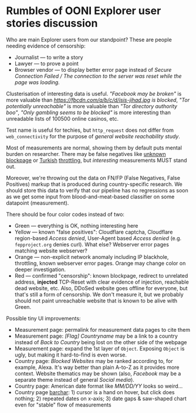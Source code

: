 Rumbles of OONI Explorer user stories discussion
================================================

Who are main Explorer users from our standpoint? These are people needing evidence of censorship:
- Journalist — to write a story
- Lawyer — to prove a point
- Browser vendor — to display better error page instead of *Secure Connection Failed / The connection to the server was reset while the page was loading.*

Clusterisation of interesting data is useful. *"Facebook may be broken"* is
more valuable than *https://fbcdn.com/a/b/c/d/isis-jihad.jpg is blocked*, *"Tor
potentially unreachable"* is more valuable than *"Tor directory authority boo"*,
*"Only gambling seems to be blocked"* is more interesting than unreadable lists
of 100500 online casinos, etc.

Test name is useful for techies, but `http_request` does not differ from `web_connectivity` for the purpose of *general website reachability study*.

Most of measurements are normal, showing them by default puts mental burden on researcher. There may be false negatives like [unknown blockpage](https://explorer.ooni.torproject.org/measurement/20161114T223608Z_AS4788_eniUZ3PFBDLMpdUzLV02rrcEfzCr8HECuDa2kWCGp09MW7Gi6w?input=http:%2F%2Fwww.royalvegas.com) or [Turkish](https://twitter.com/atoker/status/794556207625338881) [throttling](https://explorer.ooni.torproject.org/measurement/20161103T235715Z_AS9121_8ZtHnB1W0a3IlAzPOq2m2CQKvMzx1k7p5XGIGOJQ7Kl201oMsP?input=https:%2F%2Fweb.whatsapp.com%2F), but *interesting* measurements MUST stand out.

Moreover, we're throwing out the data on FN/FP (False Negatives, False Positives) markup that is produced during country-specific research. We should store this data to verify that our pipeline has no regressions as soon as we get some input from blood-and-meat-based classifier on some datapoint (measurement).

There should be four color codes instead of two:
- Green — everything is OK, nothing interesting here
- Yellow — known "false positives": Cloudflare captcha, Cloudflare region-based *Access denied*, User-Agent based *Access denied* (e.g. `fepproject.org` denies curl). What else? Webserver error pages matching website webserver?
- Orange — non-explicit network anomaly including IP blackhole, throttling, known webserver error pages. Orange may change color on deeper investigation.
- Red — confirmed "censorship": known blockpage, redirect to unrelated address, **injected** TCP-Reset with clear evidence of injection, reachable dead website, etc.
Also, DDoSed website goes offline for everyone, but that's still a form of censorship. We don't measure it, but we probably should not paint unreachable website that is known to be alive with Green.

Possible tiny UI improvements:
- Measurement page: permalink for measurement data pages to cite them
- Measurement page: *[Flag] Countryname* may be a link to a country instead of *Back to Country* being lost on the other side of the webpage
- Measurement page: expand the 1st layer of `Object`. Exposing `Object` is ugly, but making it hard-to-find is even worse.
- Country page: *Blocked Websites* may be ranked according to, for example, Alexa. It's way better than plain A-to-Z as it provides more context. Website thematics may be shown (also, *Facebook* may be a separate theme instead of general *Social media*).
- Country page: American date format like *MM/DD/YY* looks so weird...
- Country page [barchar](https://explorer.ooni.torproject.org/country/TR#blockpageCount-bar-chart): 1) cursor is a hand on hover, but click does nothing; 2) repeated dates on x-axis; 3) date gaps & saw-shaped chart even for "stable" flow of measurements

